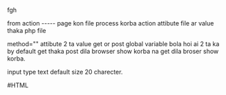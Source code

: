 fgh

from 
action ----- page  kon file process korba
action attibute file ar value thaka php file 

method="" attibute
2 ta value
get or post
global variable bola hoi ai 2 ta ka
by default get thaka
post dila browser show korba na
get dila broser show korba.



input  type text
default size 20 charecter.










#HTML